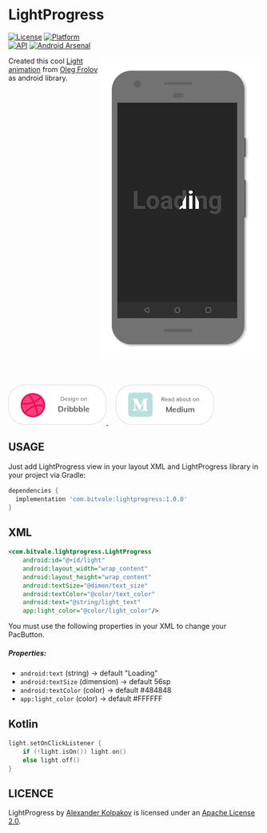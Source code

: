 # LightProgress

<img src="/art/preview.gif" alt="sample" title="sample" width="320" height="600" align="right" vspace="52" />

[![License](https://img.shields.io/badge/License-Apache%202.0-blue.svg)](https://opensource.org/licenses/Apache-2.0)
[![Platform](https://img.shields.io/badge/platform-android-green.svg)](http://developer.android.com/index.html)
[![API](https://img.shields.io/badge/API-16%2B-brightgreen.svg?style=flat)](https://android-arsenal.com/api?level=16)
[![Android Arsenal](https://img.shields.io/badge/Android%20Arsenal-LightProgress-orange.svg?style=flat)](https://android-arsenal.com/details/1/7459)

Created this cool [Light animation](https://dribbble.com/shots/5414044-Light-II) from [Oleg Frolov](https://dribbble.com/Volorf) as android library. 

<a href="https://dribbble.com/shots/5649494-Light-Loading-Progress">
  <img alt="Design on Dribbble" src="/art/dribbble.png" width="196" height="80" />
</a>

<a href="https://android.jlelse.eu/the-power-of-android-porter-duff-mode-28b99ade45ec">
  <img alt="Read on Medium" src="/art/medium.png" width="196" height="80" hspace="15" />
</a>

USAGE
-----

Just add LightProgress view in your layout XML and LightProgress library in your project via Gradle:

```gradle
dependencies {
  implementation 'com.bitvale:lightprogress:1.0.0'
}
```

XML
-----

```xml
<com.bitvale.lightprogress.LightProgress
    android:id="@+id/light"
    android:layout_width="wrap_content"
    android:layout_height="wrap_content"
    android:textSize="@dimen/text_size"
    android:textColor="@color/text_color"
    android:text="@string/light_text"
    app:light_color="@color/light_color"/>
```

You must use the following properties in your XML to change your PacButton.


##### Properties:

* `android:text`                    (string)    -> default  "Loading"
* `android:textSize`                (dimension) -> default  56sp
* `android:textColor`               (color)     -> default  #484848
* `app:light_color`                 (color)     -> default  #FFFFFF

Kotlin
-----

```kotlin
light.setOnClickListener {
    if (!light.isOn()) light.on()
    else light.off()
}
```

LICENCE
-----

LightProgress by [Alexander Kolpakov](https://play.google.com/store/apps/dev?id=7044571013168957413) is licensed under an [Apache License 2.0](http://www.apache.org/licenses/LICENSE-2.0).